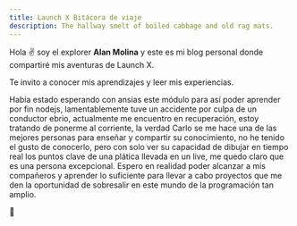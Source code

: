```yaml
---
title: Launch X Bitácora de viaje
description: The hallway smelt of boiled cabbage and old rag mats.
---
```


Hola ✌️  soy el explorer **Alan Molina** y este es mi blog personal donde compartiré mis aventuras de Launch X.

Te invito a conocer mis aprendizajes y leer mis experiencias.

Había estado esperando con ansias este módulo para así poder aprender por fin nodejs, lamentablemente tuve un accidente por culpa de un conductor ebrio, actualmente me encuentro en recuperación, estoy tratando de ponerme al corriente, la verdad Carlo se me hace una de las mejores personas para enseñar y compartir su conocimiento, no he tenido el gusto de conocerlo, pero con solo ver su capacidad de dibujar en tiempo real los puntos clave de una plática llevada en un live, me quedo claro que es una persona excepcional. Espero en realidad poder alcanzar a mis compañeros y aprender lo suficiente para llevar a cabo proyectos que me den la oportunidad de sobresalir en este mundo de la programación tan amplio.

🚀
